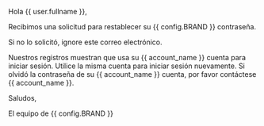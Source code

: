 Hola {{ user.fullname }},

Recibimos una solicitud para restablecer su {{ config.BRAND }} contraseña.

Si no lo solicitó, ignore este correo electrónico.

Nuestros registros muestran que usa su {{ account_name }} cuenta para iniciar sesión.
Utilice la misma cuenta para iniciar sesión nuevamente. Si olvidó la contraseña de su {{ account_name }}
cuenta, por favor contáctese {{ account_name }}.

Saludos,

El equipo de {{ config.BRAND }}